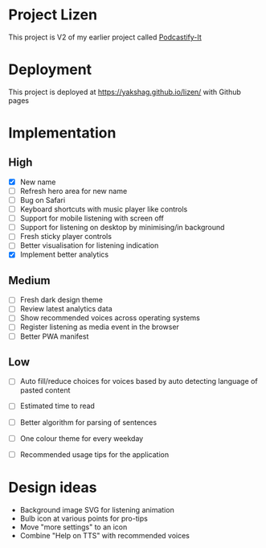 # Project Lizen

This project is V2 of my earlier project called [Podcastify-It](https://github.com/yakshaG/podcastify-it)

# Deployment
This project is deployed at https://yakshag.github.io/lizen/ with Github pages

# Implementation
## High
- [x] New name
- [ ] Refresh hero area for new name
- [ ] Bug on Safari
- [ ] Keyboard shortcuts with music player like controls
- [ ] Support for mobile listening with screen off
- [ ] Support for listening on desktop by minimising/in background
- [ ] Fresh sticky player controls
- [ ] Better visualisation for listening indication
- [x] Implement better analytics

## Medium
- [ ] Fresh dark design theme
- [ ] Review latest analytics data
- [ ] Show recommended voices across operating systems
- [ ] Register listening as media event in the browser
- [ ] Better PWA manifest

## Low
- [ ] Auto fill/reduce choices for voices based by auto detecting language of pasted content
- [ ] Estimated time to read
- [ ] Better algorithm for parsing of sentences
- [ ] One colour theme for every weekday
- [ ] Recommended usage tips for the application


# Design ideas
- Background image SVG for listening animation
- Bulb icon at various points for pro-tips
- Move "more settings" to an icon
- Combine "Help on TTS" with recommended voices

